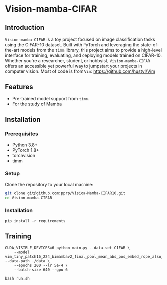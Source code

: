 # Vision-mamba-CIFAR

## Introduction

`Vision-mamba-CIFAR` is a toy project focused on image classification tasks using the CIFAR-10 dataset. Built with PyTorch and leveraging the state-of-the-art models from the `timm` library, this project aims to provide a high-level interface for training, evaluating, and deploying models trained on CIFAR-10. Whether you're a researcher, student, or hobbyist, `Vision-mamba-CIFAR` offers an accessible yet powerful way to jumpstart your projects in computer vision. Most of code is from `Vim`: https://github.com/hustvl/Vim 

## Features

- Pre-trained model support from `timm`.
- For the study of Mamba

## Installation

### Prerequisites

- Python 3.8+
- PyTorch 1.8+
- torchvision
- timm

### Setup

Clone the repository to your local machine:

```bash
git clone git@github.com:pprp/Vision-Mamba-CIFAR10.git
cd Vision-mamba-CIFAR
```

### Installation 

```
pip install -r requirements
```

## Training 

```
CUDA_VISIBLE_DEVICES=6 python main.py --data-set CIFAR \
    --model vim_tiny_patch16_224_bimambav2_final_pool_mean_abs_pos_embed_rope_also_residual --data-path ./data \
    --epochs 200 --lr 5e-4 \
    --batch-size 640 --gpu 6
```

```
bash run.sh
```